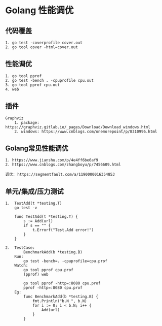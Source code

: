 # Golang 性能调优

## 代码覆盖

    1. go test -coverprofile cover.out
    2. go tool cover -html=cover.out

## 性能调优

    1. go tool pprof
    2. go test -bench . -cpuprofile cpu.out
    3. go tool pprof cpu.out
    4. web

## 插件

    Graphviz
        1. package: https://graphviz.gitlab.io/_pages/Download/Download_windows.html
        2. windows: https://www.cnblogs.com/onemorepoint/p/8310996.html

## Golang常见性能调优

    1. https://www.jianshu.com/p/4e4ff6be6af9
    2. https://www.cnblogs.com/zhangboyu/p/7456609.html

    调优: https://segmentfault.com/a/1190000016354853

## 单元/集成/压力测试

    1.  TestAdd(t *testing.T)
        go test -v
        
        func TestAdd(t *testing.T) {
            s := Add(url)
            if s == "" {
                t.Errorf("Test.Add error!")
            }
        }

    2.  TestCase:
            BenchmarkAdd(b *testing.B)
        Run:
            go test -bench=. -cpuprofile=cpu.prof
        Watch:
            go tool pprof cpu.prof 
            (pprof) web

            go tool pprof -http=:8080 cpu.prof
            pprof -http=:8080 cpu.prof
        Eg:
            func BenchmarkAdd(b *testing.B) {
                fmt.Println("b.N ", b.N)
                for i := 0; i < b.N; i++ {
                    Add(url)
                }
            }
